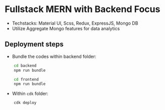 # Fullstack MERN with Backend Focus

- Techstacks: Material UI, Scss, Redux, ExpressJS, Mongo DB
- Utilize Aggregate Mongo features for data analytics

## Deployment steps

- Bundle the codes within backend folder:

```sh
    cd backend
    npm run bundle
```

```sh
    cd frontend
    npm run bundle
```

- Within `cdk` folder:

```sh
    cdk deploy
```
